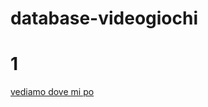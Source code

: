 # database-videogiochi

# 1

[vediamo dove mi po](1%20ec179014115f4479afb552e0f05e31da/vediamo%20dove%20mi%20po%2084e9155f01ca43ba90a61bc39d467d29.md)


